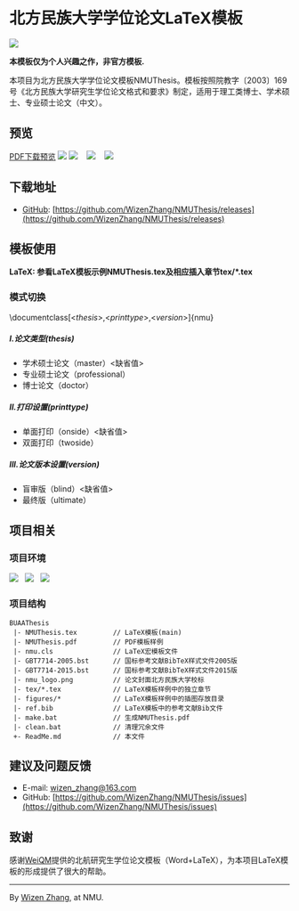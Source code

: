 # 北方民族大学学位论文LaTeX模板
[![](https://img.shields.io/badge/version-v2.0-brightgreen.svg)](https://github.com/WizenZhang/NMUThesis/releases)

**本模板仅为个人兴趣之作，非官方模板.**

本项目为北方民族大学学位论文模板NMUThesis。模板按照院教字〔2003〕169号《北方民族大学研究生学位论文格式和要求》制定，适用于理工类博士、学术硕士、专业硕士论文（中文）。


## 预览

[PDF下载预览](https://raw.githubusercontent.com/WizenZhang/NMUThesis/master/NMUThesis.pdf)
![](http://m.qpic.cn/psb?/V10qpMXt1Bkto2/r3VADoyZF.Y*LLn4f8xYGMNQk0LRsl4taVki*ySN9Ko!/b/dDYBAAAAAAAA&bo=1ghABrAJ2gYDCdE!&rf=viewer_4)
![](http://m.qpic.cn/psb?/V10qpMXt1Bkto2/KjoME8twxxdwIPu2nSE3lk3vkMr5mhpYMtOeNNa31YE!/b/dDUBAAAAAAAA&bo=1ghABrAJ2gYDCdE!&rf=viewer_4)   
![](http://m.qpic.cn/psb?/V10qpMXt1Bkto2/5XBYm1bCOmmBadyvfQiDuJIE2zCyQbCiaK8GJ2etsdA!/b/dC8BAAAAAAAA&bo=1ghABrAJ2gYDSZE!&rf=viewer_4)   
![](http://m.qpic.cn/psb?/V10qpMXt1Bkto2/WPEL5shQpMn0U3b8er7WayXA6QpZzIoxhvycmiO2tgw!/b/dDYBAAAAAAAA&bo=1ghABrAJ2gYDWYE!&rf=viewer_4)   

## 下载地址

+ [GitHub](https://github.com/WizenZhang/NMUThesis): [https://github.com/WizenZhang/NMUThesis/releases](https://github.com/WizenZhang/NMUThesis/releases)

## 模板使用

**LaTeX: 参看LaTeX模板示例NMUThesis.tex及相应插入章节tex/*.tex**

### 模式切换

\documentclass[<*thesis*>,<*printtype*>,<*version*>]{nmu}

##### I.论文类型(thesis)
+ 学术硕士论文（master）<缺省值>
+ 专业硕士论文（professional）
+ 博士论文（doctor）

##### II.打印设置(printtype)

+ 单面打印（onside）<缺省值>
+ 双面打印（twoside）

##### III.论文版本设置(version)
+ 盲审版（blind）<缺省值>
+ 最终版（ultimate）

## 项目相关

### 项目环境

![](https://img.shields.io/badge/Windows%207-64bit-blue.svg)   ![](https://img.shields.io/badge/TeXstudio-2.12.8-orange.svg)   ![](https://img.shields.io/badge/Texlive2017-20170524-ff69b4.svg)

### 项目结构

```
BUAAThesis
 |- NMUThesis.tex         // LaTeX模板(main)
 |- NMUThesis.pdf         // PDF模板样例
 |- nmu.cls               // LaTeX宏模板文件
 |- GBT7714-2005.bst      // 国标参考文献BibTeX样式文件2005版
 |- GBT7714-2015.bst      // 国标参考文献BibTeX样式文件2015版
 |- nmu_logo.png          // 论文封面北方民族大学校标
 |- tex/*.tex             // LaTeX模板样例中的独立章节
 |- figures/*             // LaTeX模板样例中的插图存放目录
 |- ref.bib               // LaTeX模板中的参考文献Bib文件
 |- make.bat              // 生成NMUThesis.pdf
 |- clean.bat             // 清理冗余文件
 +- ReadMe.md             // 本文件
```
## 建议及问题反馈

+ E-mail: [wizen_zhang@163.com](wizen_zhang@163.com)
+ GitHub: [https://github.com/WizenZhang/NMUThesis/issues](https://github.com/WizenZhang/NMUThesis/issues)

## 致谢

感谢[WeiQM](https://github.com/CheckBoxStudio/BUAAThesis)提供的北航研究生学位论文模板（Word+LaTeX），为本项目LaTeX模板的形成提供了很大的帮助。

***

By [Wizen Zhang](https://github.com/WizenZhang), at NMU.